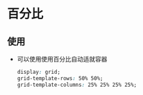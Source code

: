 # 百分比

## 使用

+ 可以使用使用百分比自动适就容器

  ```css
  display: grid;
  grid-template-rows: 50% 50%;
  grid-template-columns: 25% 25% 25% 25%;
  ```
